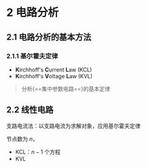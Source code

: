 # 2 电路分析

## 2.1 电路分析的基本方法

### 2.1.1 基尔霍夫定律

- **K**irchhoff's **C**urrent **L**aw (KCL)
- **K**irchhoff's **V**oltage **L**aw (KVL)

> 分析{==集中参数电路==}的基本定律

## 2.2 线性电路

支路电流法：以支路电流为求解对象，应用基尔霍夫定律

节点数为 $n$，
- KCL：$n-1$ 个方程
- KVL